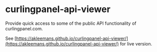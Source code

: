 # curlingpanel-api-viewer

Provide quick access to some of the public API functionality of curlingpanel.com.

See [https://akleemans.github.io/curlingpanel-api-viewer/](https://akleemans.github.io/curlingpanel-api-viewer/) for live version.
